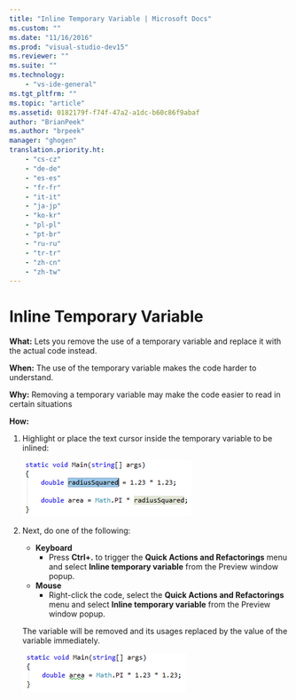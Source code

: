 ```yaml
---
title: "Inline Temporary Variable | Microsoft Docs"
ms.custom: ""
ms.date: "11/16/2016"
ms.prod: "visual-studio-dev15"
ms.reviewer: ""
ms.suite: ""
ms.technology: 
    - "vs-ide-general"
ms.tgt_pltfrm: ""
ms.topic: "article"
ms.assetid: 0182179f-f74f-47a2-a1dc-b60c86f9abaf
author: "BrianPeek"
ms.author: "brpeek"
manager: "ghogen"
translation.priority.ht: 
    - "cs-cz"
    - "de-de"
    - "es-es"
    - "fr-fr"
    - "it-it"
    - "ja-jp"
    - "ko-kr"
    - "pl-pl"
    - "pt-br"
    - "ru-ru"
    - "tr-tr"
    - "zh-cn"
    - "zh-tw"
---
```


# Inline Temporary Variable
**What:** Lets you remove the use of a temporary variable and replace it with the actual code instead.

**When:** The use of the temporary variable makes the code harder to understand.  

**Why:** Removing a temporary variable may make the code easier to read in certain situations

**How:**

1. Highlight or place the text cursor inside the temporary variable to be inlined:

   ![Highlighted code](media/inline_highlight.png)

1. Next, do one of the following:
   * **Keyboard**
     * Press **Ctrl+.** to trigger the **Quick Actions and Refactorings** menu and select **Inline temporary variable** from the Preview window popup.
   * **Mouse**
     * Right-click the code, select the **Quick Actions and Refactorings** menu and select **Inline temporary variable** from the Preview window popup.

   The variable will be removed and its usages replaced by the value of the variable immediately.

   ![Inline result](media/inline_result.png)
